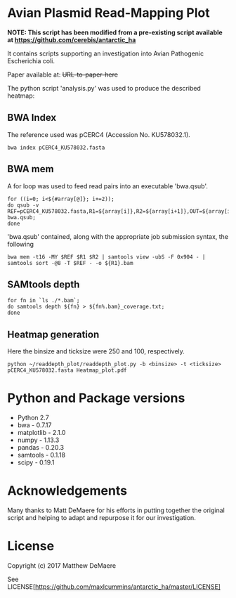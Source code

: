 # Avian Plasmid Read-Mapping Plot

**NOTE: This script has been modified from a pre-existing script available at <https://github.com/cerebis/antarctic_ha>**



It contains scripts supporting an investigation into Avian Pathogenic Escherichia coli.



Paper available at: ~~URL-to-paper-here~~




The python script 'analysis.py' was used to produce the described heatmap:


## BWA Index
The reference used was pCERC4 (Accession No. KU578032.1).
```
bwa index pCERC4_KU578032.fasta
```

## BWA mem
A for loop was used to feed read pairs into an executable 'bwa.qsub'.
```
for ((i=0; i<${#array[@]}; i+=2));
do qsub -v REF=pCERC4_KU578032.fasta,R1=${array[i]},R2=${array[i+1]},OUT=${array[i]%R1_001.fastq.gz} bwa.qsub;
done
```
'bwa.qsub' contained, along with the appropriate job submission syntax, the following
```
bwa mem -t16 -MY $REF $R1 $R2 | samtools view -ubS -F 0x904 - | samtools sort -@8 -T $REF - -o ${R1}.bam           
```
## SAMtools depth 
```
for fn in `ls ./*.bam`;
do samtools depth ${fn} > ${fn%.bam}_coverage.txt;
done
```
## Heatmap generation
Here the binsize and ticksize were 250 and 100, respectively.

```
python ~/readdepth_plot/readdepth_plot.py -b <binsize> -t <ticksize> pCERC4_KU578032.fasta Heatmap_plot.pdf
```
# Python and Package versions
* Python 2.7
* bwa - 0.7.17
* matplotlib - 2.1.0
* numpy - 1.13.3
* pandas - 0.20.3
* samtools - 0.1.18
* scipy - 0.19.1

# Acknowledgements
Many thanks to Matt DeMaere for his efforts in putting together the original script and helping to adapt and repurpose it for our investigation.

# License
Copyright (c) 2017 Matthew DeMaere

See LICENSE[https://github.com/maxlcummins/antarctic_ha/master/LICENSE]
